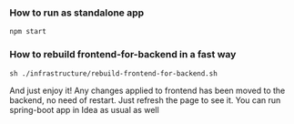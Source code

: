 ### How to run as standalone app

```shell
npm start
```

### How to rebuild frontend-for-backend in a fast way

```shell
sh ./infrastructure/rebuild-frontend-for-backend.sh
```

And just enjoy it! Any changes applied to frontend has been moved to the backend, no need of restart. Just refresh the page to see it.
You can run spring-boot app in Idea as usual as well
